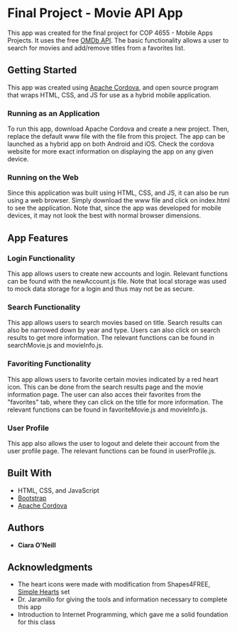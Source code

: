 # Final Project - Movie API App

This app was created for the final project for COP 4655 - Mobile Apps Projects. It uses the free [OMDb API](http://www.omdbapi.com/). The basic functionality allows a user to search for movies and add/remove titles from a favorites list. 

## Getting Started

This app was created using [Apache Cordova](https://cordova.apache.org/), and open source program that wraps HTML, CSS, and JS for use as a hybrid mobile application.

### Running as an Application
To run this app, download Apache Cordova and create a new project. Then, replace the default www file with the file from this project. The app can be launched as a hybrid app on both Android and iOS. Check the cordova website for more exact information on displaying the app on any given device. 

### Running on the Web
Since this application was built using HTML, CSS, and JS, it can also be run using a web browser. Simply download the www file and click on index.html to see the application. Note that, since the app was developed for mobile devices, it may not look the best with normal browser dimensions. 

## App Features

### Login Functionality
This app allows users to create new accounts and login. Relevant functions can be found with the newAccount.js file. Note that local storage was used to mock data storage for a login and thus may not be as secure. 

### Search Functionality
This app allows users to search movies based on title. Search results can also be narrowed down by year and type. Users can also click on search results to get more information. The relevant functions can be found in searchMovie.js and movieInfo.js. 

### Favoriting Functionality
This app allows users to favorite certain movies indicated by a red heart icon. This can be done from the search results page and the movie information page. The user can also acces their favorites from the "favorites" tab, where they can click on the title for more information. The relevant functions can be found in favoriteMovie.js and movieInfo.js.

### User Profile
This app also allows the user to logout and delete their account from the user profile page. The relevant functions can be found in userProfile.js.
## Built With

* HTML, CSS, and JavaScript
* [Bootstrap](https://getbootstrap.com/)
* [Apache Cordova](https://cordova.apache.org/)

## Authors

* **Ciara O'Neill**

## Acknowledgments

* The heart icons were made with modification from Shapes4FREE, [Simple Hearts](http://www.shapes4free.com/photoshop-custom-shapes/simple-hearts-photoshop-custom-shapes/) set
* Dr. Jaramillo for giving the tools and information necessary to complete this app
* Introduction to Internet Programming, which gave me a solid foundation for this class
